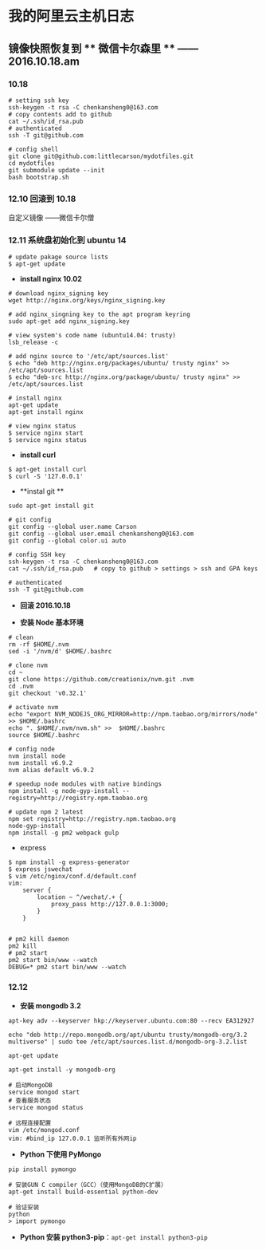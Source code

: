 # 我的阿里云主机日志


## 镜像快照恢复到 ** 微信卡尔森里 ** —— 2016.10.18.am

### 10.18 

```
# setting ssh key
ssh-keygen -t rsa -C chenkansheng0@163.com
# copy contents add to github
cat ~/.ssh/id_rsa.pub
# authenticated
ssh -T git@github.com

# config shell
git clone git@github.com:littlecarson/mydotfiles.git
cd mydotfiles
git submodule update --init
bash bootstrap.sh
```

### 12.10 回滚到 10.18

自定义镜像 ——微信卡尔僧

### 12.11 系统盘初始化到 ubuntu 14

```
# update pakage source lists
$ apt-get update
```

- **install nginx 10.02**

```
# download nginx_signing key
wget http://nginx.org/keys/nginx_signing.key

# add nginx_singning key to the apt program keyring
sudo apt-get add nginx_signing.key

# view system's code name (ubuntu14.04: trusty)
lsb_release -c

# add nginx source to '/etc/apt/sources.list'
$ echo "deb http://nginx.org/packages/ubuntu/ trusty nginx" >> /etc/apt/sources.list
$ echo "deb-src http://nginx.org/package/ubuntu/ trusty nginx" >> /etc/apt/sources.list

# install nginx
apt-get update
apt-get install nginx

# view nginx status
$ service nginx start
$ service nginx status
```

- **install curl**

```
$ apt-get install curl
$ curl -S '127.0.0.1'
```

- **instal git **

`sudo apt-get install git`

```
# git config
git config --global user.name Carson
git config --global user.email chenkansheng0@163.com
git config --global color.ui auto

# config SSH key
ssh-keygen -t rsa -C chenkansheng0@163.com
cat ~/.ssh/id_rsa.pub   # copy to github > settings > ssh and GPA keys

# authenticated
ssh -T git@github.com

```

- **回滚 2016.10.18**

- **安装 Node 基本环境**

```
# clean
rm -rf $HOME/.nvm
sed -i '/nvm/d' $HOME/.bashrc

# clone nvm
cd ~
git clone https://github.com/creationix/nvm.git .nvm
cd .nvm
git checkout 'v0.32.1'

# activate nvm
echo "export NVM_NODEJS_ORG_MIRROR=http://npm.taobao.org/mirrors/node" >> $HOME/.bashrc
echo ". $HOME/.nvm/nvm.sh" >>  $HOME/.bashrc
source $HOME/.bashrc

# config node
nvm install node
nvm install v6.9.2
nvm alias default v6.9.2

# speedup node modules with native bindings
npm install -g node-gyp-install --registry=http://registry.npm.taobao.org

# update npm 2 latest
npm set registry=http://registry.npm.taobao.org
node-gyp-install
npm install -g pm2 webpack gulp
```

- express

```
$ npm install -g express-generator
$ express jswechat
$ vim /etc/nginx/conf.d/default.conf
vim:
    server {
        location ~ ^/wechat/.+ {
            proxy_pass http://127.0.0.1:3000;
        }
    }


# pm2 kill daemon
pm2 kill
# pm2 start
pm2 start bin/www --watch
DEBUG=* pm2 start bin/www --watch
```


### 12.12 

- **安装 mongodb 3.2**

```
apt-key adv --keyserver hkp://keyserver.ubuntu.com:80 --recv EA312927

echo "deb http://repo.mongodb.org/apt/ubuntu trusty/mongodb-org/3.2 multiverse" | sudo tee /etc/apt/sources.list.d/mongodb-org-3.2.list

apt-get update

apt-get install -y mongodb-org

# 启动MongoDB
service mongod start
# 查看服务状态
service mongod status

# 远程连接配置
vim /etc/mongod.conf
vim: #bind_ip 127.0.0.1 监听所有外网ip
```

- **Python 下使用 PyMongo**

```
pip install pymongo

# 安装GUN C compiler（GCC）（使用MongoDB的C扩展）
apt-get install build-essential python-dev

# 验证安装
python
> import pymongo
```

- **Python 安装 python3-pip**：`apt-get install python3-pip`

